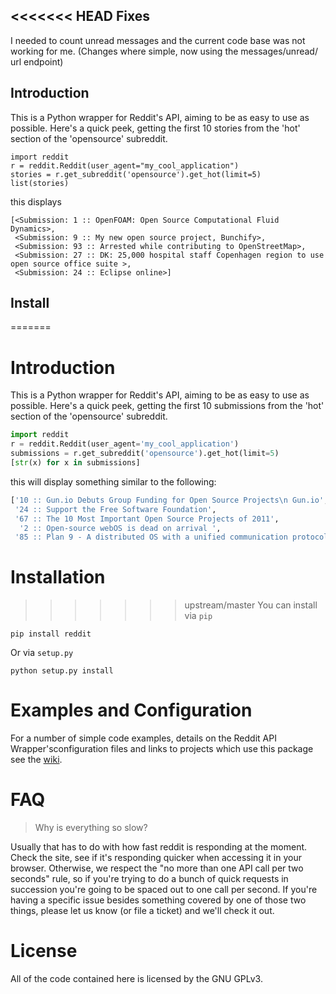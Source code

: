 <<<<<<< HEAD
Fixes
------------
I needed to count unread messages and the current code base was not working for me. 
(Changes where simple, now using the messages/unread/ url endpoint)


Introduction
------------

This is a Python wrapper for Reddit's API, aiming to be as easy to use as possible. 
Here's a quick peek, getting the first 10 stories from the 'hot' section of the 'opensource' subreddit.

    import reddit
    r = reddit.Reddit(user_agent="my_cool_application")
    stories = r.get_subreddit('opensource').get_hot(limit=5)
    list(stories)

this displays

    [<Submission: 1 :: OpenFOAM: Open Source Computational Fluid Dynamics>,
     <Submission: 9 :: My new open source project, Bunchify>,
     <Submission: 93 :: Arrested while contributing to OpenStreetMap>,
     <Submission: 27 :: DK: 25,000 hospital staff Copenhagen region to use open source office suite >,
     <Submission: 24 :: Eclipse online>]


Install
-------
=======
# Introduction
This is a Python wrapper for Reddit's API, aiming to be as easy to use as
possible. Here's a quick peek, getting the first 10 submissions from the 'hot'
section of the 'opensource' subreddit.

```python
import reddit
r = reddit.Reddit(user_agent='my_cool_application')
submissions = r.get_subreddit('opensource').get_hot(limit=5)
[str(x) for x in submissions]
```

this will display something similar to the following:

```python
['10 :: Gun.io Debuts Group Funding for Open Source Projects\n Gun.io',
 '24 :: Support the Free Software Foundation',
 '67 :: The 10 Most Important Open Source Projects of 2011',
  '2 :: Open-source webOS is dead on arrival ',
 '85 :: Plan 9 - A distributed OS with a unified communication protocol and I/O driver model.  Wow.']
```

# Installation
>>>>>>> upstream/master
You can install via `pip` 

    pip install reddit

Or via `setup.py`

    python setup.py install


# Examples and Configuration
For a number of simple code examples, details on the Reddit API
Wrapper'sconfiguration files and links to projects which use this package see
the [wiki](https://github.com/mellort/reddit_api/wiki).


# FAQ
> Why is everything so slow?

Usually that has to do with how fast reddit is responding at the moment. Check
the site, see if it's responding quicker when accessing it in your browser.
Otherwise, we respect the "no more than one API call per two seconds" rule, so
if you're trying to do a bunch of quick requests in succession you're going to
be spaced out to one call per second. If you're having a specific issue besides
something covered by one of those two things, please let us know (or file a
ticket) and we'll check it out.


# License
All of the code contained here is licensed by the GNU GPLv3.
